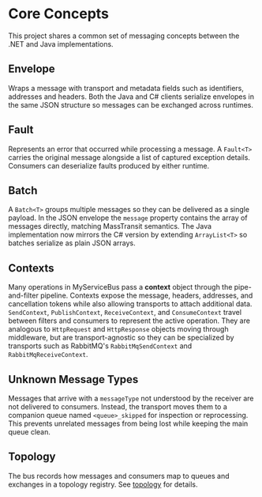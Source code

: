 # Core Concepts

This project shares a common set of messaging concepts between the .NET and Java implementations.

## Envelope
Wraps a message with transport and metadata fields such as identifiers, addresses and headers. Both the Java and C# clients serialize envelopes in the same JSON structure so messages can be exchanged across runtimes.

## Fault
Represents an error that occurred while processing a message. A `Fault<T>` carries the original message alongside a list of captured exception details. Consumers can deserialize faults produced by either runtime.

## Batch
A `Batch<T>` groups multiple messages so they can be delivered as a single payload. In the JSON envelope the `message` property contains the array of messages directly, matching MassTransit semantics. The Java implementation now mirrors the C# version by extending `ArrayList<T>` so batches serialize as plain JSON arrays.

## Contexts
Many operations in MyServiceBus pass a **context** object through the pipe-and-filter pipeline. Contexts expose the message, headers, addresses, and cancellation tokens while also allowing transports to attach additional data. `SendContext`, `PublishContext`, `ReceiveContext`, and `ConsumeContext` travel between filters and consumers to represent the active operation. They are analogous to `HttpRequest` and `HttpResponse` objects moving through middleware, but are transport-agnostic so they can be specialized by transports such as RabbitMQ's `RabbitMqSendContext` and `RabbitMqReceiveContext`.

## Unknown Message Types
Messages that arrive with a `messageType` not understood by the receiver are not delivered to consumers. Instead, the transport moves them to a companion queue named `<queue>_skipped` for inspection or reprocessing. This prevents unrelated messages from being lost while keeping the main queue clean.

## Topology
The bus records how messages and consumers map to queues and exchanges in a topology registry. See [topology](topology.md) for details.
